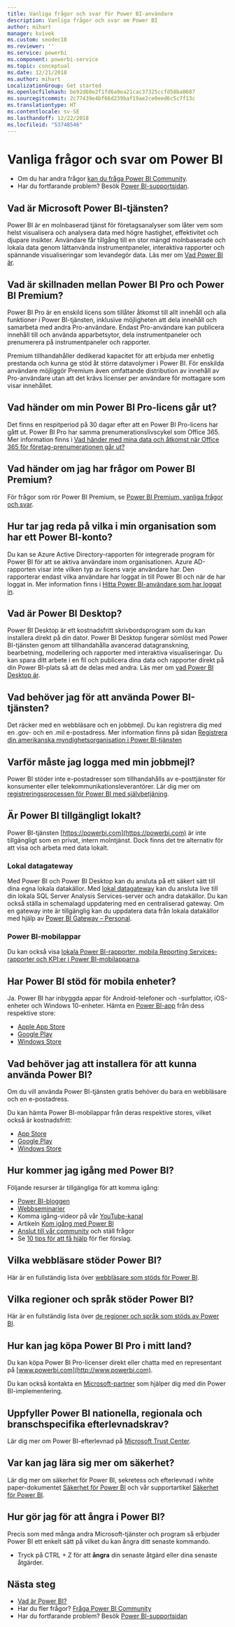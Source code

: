 ```yaml
---
title: Vanliga frågor och svar för Power BI-användare
description: Vanliga frågor och svar om Power BI
author: mihart
manager: kvivek
ms.custom: seodec18
ms.reviewer: ''
ms.service: powerbi
ms.component: powerbi-service
ms.topic: conceptual
ms.date: 12/21/2018
ms.author: mihart
LocalizationGroup: Get started
ms.openlocfilehash: be92d60e2f1fd6a9ea21cac37325ccfd58ba0687
ms.sourcegitcommit: 2c77439e4bf66d239baf19ae2ce0eed6c5c7f13c
ms.translationtype: HT
ms.contentlocale: sv-SE
ms.lasthandoff: 12/22/2018
ms.locfileid: "53748546"
---
```

# <a name="frequently-asked-questions-about-power-bi"></a>Vanliga frågor och svar om Power BI
* Om du har andra frågor [kan du fråga Power BI Community](http://community.powerbi.com/).
* Har du fortfarande problem? Besök [Power BI-supportsidan](https://powerbi.microsoft.com/support/).

## <a name="what-is-microsoft-power-bi-service"></a>Vad är Microsoft Power BI-tjänsten?
Power BI är en molnbaserad tjänst för företagsanalyser som låter vem som helst visualisera och analysera data med högre hastighet, effektivitet och djupare insikter. Användare får tillgång till en stor mängd molnbaserade och lokala data genom lättanvända instrumentpaneler, interaktiva rapporter och spännande visualiseringar som levandegör data. Läs mer om [Vad Power BI är](../power-bi-overview.md).

## <a name="whats-the-difference-between-power-bi-pro-and-power-bi-premium"></a>Vad är skillnaden mellan Power BI Pro och Power BI Premium?
Power BI Pro är en enskild licens som tillåter åtkomst till allt innehåll och alla funktioner i Power BI-tjänsten, inklusive möjligheten att dela innehåll och samarbeta med andra Pro-användare. Endast Pro-användare kan publicera innehåll till och använda apparbetsytor, dela instrumentpaneler och prenumerera på instrumentpaneler och rapporter. 

Premium tillhandahåller dedikerad kapacitet för att erbjuda mer enhetlig prestanda och kunna ge stöd åt större datavolymer i Power BI. För enskilda användare möjliggör Premium även omfattande distribution av innehåll av Pro-användare utan att det krävs licenser per användare för mottagare som visar innehållet.

## <a name="what-happens-if-my-power-bi-pro-license-expires"></a>Vad händer om min Power BI Pro-licens går ut?
Det finns en respitperiod på 30 dagar efter att en Power BI Pro-licens har gått ut.
Power BI Pro har samma prenumerationslivscykel som Office 365. Mer information finns i [Vad händer med mina data och åtkomst när Office 365 för företag-prenumerationen går ut?](https://support.office.com/article/What-happens-to-my-data-and-access-when-my-Office-365-for-business-subscription-ends-4436582f-211a-45ec-b72e-33647f97d8a3)

## <a name="what-if-i-have-questions-about-power-bi-premium"></a>Vad händer om jag har frågor om Power BI Premium?
För frågor som rör Power BI Premium, se [Power BI Premium, vanliga frågor och svar](../service-premium-faq.md).

## <a name="how-do-i-find-out-who-in-my-organization-has-a-power-bi-account"></a>Hur tar jag reda på vilka i min organisation som har ett Power BI-konto?
Du kan se Azure Active Directory-rapporten för integrerade program för Power BI för att se aktiva användare inom organisationen. Azure AD-rapporten visar inte vilken typ av licens varje användare har. Den rapporterar endast vilka användare har loggat in till Power BI och när de har loggat in. Mer information finns i [Hitta Power BI-användare som har loggat in](../service-admin-access-usage.md).

## <a name="what-is-power-bi-desktop"></a>Vad är Power BI Desktop?
Power BI Desktop är ett kostnadsfritt skrivbordsprogram som du kan installera direkt på din dator. Power BI Desktop fungerar sömlöst med Power BI-tjänsten genom att tillhandahålla avancerad datagranskning, bearbetning, modellering och rapporter med interaktiva visualiseringar. Du kan spara ditt arbete i en fil och publicera dina data och rapporter direkt på din Power BI-plats så att de delas med andra. Läs mer om [vad Power BI Desktop är](../desktop-what-is-desktop.md).

## <a name="what-do-i-need-to-use-power-bi-service"></a>Vad behöver jag för att använda Power BI-tjänsten?
Det räcker med en webbläsare och en jobbmejl. Du kan registrera dig med en .gov- och en .mil e-postadress. Mer information finns på sidan [Registrera din amerikanska myndighetsorganisation i Power BI-tjänsten](../service-govus-signup.md) 

## <a name="why-do-i-have-to-sign-up-with-my-work-email"></a>Varför måste jag logga med min jobbmejl?
Power BI stöder inte e-postadresser som tillhandahålls av e-posttjänster för konsumenter eller telekommunikationsleverantörer. Lär dig mer om [registreringsprocessen för Power BI med självbetjäning](../service-self-service-signup-for-power-bi.md).

## <a name="is-power-bi-available-on-premises"></a>Är Power BI tillgängligt lokalt?
Power BI-tjänsten [https://powerbi.com](https://powerbi.com) är inte tillgängligt som en privat, intern molntjänst. Dock finns det tre alternativ för att visa och arbeta med data lokalt. 

### <a name="on-premises-data-gateway"></a>Lokal datagateway
Med Power BI och Power BI Desktop kan du ansluta på ett säkert sätt till dina egna lokala datakällor. Med [lokal datagateway](../service-gateway-onprem.md) kan du ansluta live till din lokala SQL Server Analysis Services-server och andra datakällor. Du kan också ställa in schemalagd uppdatering med en centraliserad gateway. Om en gateway inte är tillgänglig kan du uppdatera data från lokala datakällor med hjälp av [Power BI Gateway – Personal](../service-gateway-personal-mode.md).

### <a name="power-bi-mobile-apps"></a>Power BI-mobilappar
Du kan också visa [lokala Power BI-rapporter, mobila Reporting Services-rapporter och KPI:er i Power BI-mobilapparna](mobile/mobile-app-ssrs-kpis-mobile-on-premises-reports.md).

## <a name="does-power-bi-support-mobile-devices"></a>Har Power BI stöd för mobila enheter?
Ja. Power BI har inbyggda appar för Android-telefoner och -surfplattor, iOS-enheter och Windows 10-enheter. Hämta en [Power BI-app](https://powerbi.microsoft.com/mobile) från dess respektive store:  

* [Apple App Store](http://go.microsoft.com/fwlink/?LinkId=526218)
* [Google Play](http://go.microsoft.com/fwlink/?LinkID=544867&clcid=0x409)
* [Windows Store](http://go.microsoft.com/fwlink/?LinkId=526478)



## <a name="what-do-i-need-to-install-in-order-to-use-power-bi"></a>Vad behöver jag att installera för att kunna använda Power BI?
Om du vill använda Power BI-tjänsten gratis behöver du bara en webbläsare och en e-postadress.

Du kan hämta Power BI-mobilappar från deras respektive stores, vilket också är kostnadsfritt:

* [App Store](http://go.microsoft.com/fwlink/?LinkId=526218)
* [Google Play](http://go.microsoft.com/fwlink/?LinkID=544867&clcid=0x409)
* [Windows Store](http://go.microsoft.com/fwlink/?LinkId=526478)

## <a name="where-do-i-get-started-with-power-bi"></a>Hur kommer jag igång med Power BI?
Följande resurser är tillgängliga för att komma igång:

* [Power BI-bloggen](http://blogs.msdn.com/b/powerbi/)
* [Webbseminarier](../webinars.md)
* Komma igång-videor på vår [YouTube-kanal](https://www.youtube.com/user/mspowerbi)
* Artikeln [Kom igång med Power BI](../service-get-started.md)
* [Anslut till vår community](https://community.powerbi.com/) och ställ frågor
* Se [10 tips för att få hjälp](../service-tips-for-finding-help.md) för fler förslag.

## <a name="what-browsers-does-power-bi-support"></a>Vilka webbläsare stöder Power BI?
Här är en fullständig lista över [webbläsare som stöds för Power BI](../service-browser-support.md).

## <a name="what-regions-and-languages-does-power-bi-support"></a>Vilka regioner och språk stöder Power BI?
Här är en fullständig lista över [de regioner och språk som stöds av Power BI](../supported-languages-countries-regions.md).

## <a name="how-can-i-buy-power-bi-pro-in-my-country"></a>Hur kan jag köpa Power BI Pro i mitt land?
Du kan köpa Power BI Pro-licenser direkt eller chatta med en representant på [www.powerbi.com](http://www.powerbi.com).

Du kan också kontakta en [Microsoft-partner](https://partner.microsoft.com/) som hjälper dig med din Power BI-implementering.

## <a name="does-power-bi-meet-national-regional-and-industry-specific-compliance-requirements"></a>Uppfyller Power BI nationella, regionala och branschspecifika efterlevnadskrav?
Lär dig mer om Power BI-efterlevnad på [Microsoft Trust Center](http://go.microsoft.com/fwlink/?LinkId=785324).

## <a name="where-can-i-learn-more-about-security"></a>Var kan jag lära sig mer om säkerhet?
Lär dig mer om säkerhet för Power BI, sekretess och efterlevnad i white paper-dokumentet [Säkerhet för Power BI](http://go.microsoft.com/fwlink/?LinkId=829185) och vår supportartikel [Säkerhet för Power BI](../service-admin-power-bi-security.md).

## <a name="how-do-i-undo-in-power-bi"></a>Hur gör jag för att ångra i Power BI?
Precis som med många andra Microsoft-tjänster och program så erbjuder Power BI ett enkelt sätt på vilket du kan ångra ditt senaste kommando. 

* Tryck på CTRL + Z för att **ångra** din senaste åtgärd eller dina senaste åtgärder.

## <a name="next-steps"></a>Nästa steg
* [Vad är Power BI?](../power-bi-overview.md)
* Har du fler frågor? [Fråga Power BI Community](http://community.powerbi.com/)
* Har du fortfarande problem? Besök [Power BI-supportsidan](https://powerbi.microsoft.com/support/)

